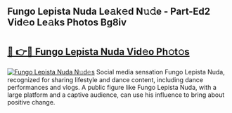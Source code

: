 ## Fungo Lepista Nuda Le𝚊k𝚎d N𝚞𝚍e - Part-Ed2 Vid𝚎o Le𝚊ks Photos Bg8iv

# <h2><a href="http://fbdrzum.evod.top/?m=Fungo+Lepista+Nuda">🔗 👉🔴 Fungo Lepista Nuda Vid𝚎o Ph𝚘t𝚘s</a></h2>

[![Fungo Lepista Nuda N𝚞d𝚎s](https://i.imgur.com/8V9OHl7.gif)](http://fbdrzum.evod.top/?m=Fungo+Lepista+Nuda)
Social media sensation Fungo Lepista Nuda, recognized for sharing lifestyle and dance content, including dance performances and vlogs. A public figure like Fungo Lepista Nuda, with a large platform and a captive audience, can use his influence to bring about positive change. 
